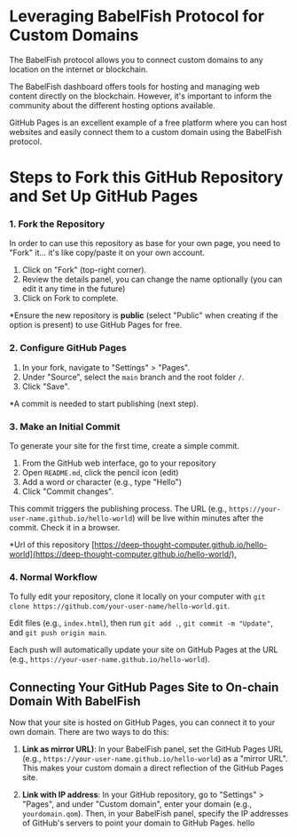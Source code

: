 

# Leveraging BabelFish Protocol for Custom Domains

The BabelFish protocol allows you to connect custom domains to any location on the internet or blockchain.

The BabelFish dashboard offers tools for hosting and managing web content directly on the blockchain. However, it's important to inform the community about the different hosting options available.

GitHub Pages is an excellent example of a free platform where you can host websites and easily connect them to a custom domain using the BabelFish protocol.


# Steps to Fork this GitHub Repository and Set Up GitHub Pages

### 1. Fork the Repository
In order to can use this repository as base for your own page, you need to "Fork" it... it's like copy/paste it on your own account.

1. Click on "Fork" (top-right corner).
2. Review the details panel, you can change the name optionally (you can edit it any time in the future)
3. Click on Fork to complete.

*Ensure the new repository is **public** (select "Public" when creating if the option is present) to use GitHub Pages for free.

### 2. Configure GitHub Pages
1. In your fork, navigate to "Settings" > "Pages". 
2. Under "Source", select the `main` branch and the root folder `/`.
3. Click "Save".

*A commit is needed to start publishing (next step).

### 3. Make an Initial Commit
To generate your site for the first time, create a simple commit. 

1. From the GitHub web interface, go to your repository
2. Open `README.md`, click the pencil icon (edit)
3. Add a word or character (e.g., type "Hello")
4. Click "Commit changes".

This commit triggers the publishing process. The URL (e.g., `https://your-user-name.github.io/hello-world`) will be live within minutes after the commit. Check it in a browser.

*Url of this repository [https://deep-thought-computer.github.io/hello-world](https://deep-thought-computer.github.io/hello-world/), 

### 4. Normal Workflow
To fully edit your repository, clone it locally on your computer with `git clone https://github.com/your-user-name/hello-world.git`. 

Edit files (e.g., `index.html`), then run `git add .`, `git commit -m "Update"`, and `git push origin main`. 

Each push will automatically update your site on GitHub Pages at the URL (e.g., `https://your-user-name.github.io/hello-world`).

## Connecting Your GitHub Pages Site to On-chain Domain With BabelFish

Now that your site is hosted on GitHub Pages, you can connect it to your own domain. There are two ways to do this:

1. **Link as mirror URL)**: In your BabelFish panel, set the GitHub Pages URL (e.g., `https://your-user-name.github.io/hello-world`) as a "mirror URL". This makes your custom domain a direct reflection of the GitHub Pages site.

2. **Link with IP address**: In your GitHub repository, go to "Settings" > "Pages", and under "Custom domain", enter your domain (e.g., `yourdomain.qom`). Then, in your BabelFish panel, specify the IP addresses of GitHub's servers to point your domain to GitHub Pages.
hello
